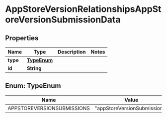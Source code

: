 

# AppStoreVersionRelationshipsAppStoreVersionSubmissionData


## Properties

| Name | Type | Description | Notes |
|------------ | ------------- | ------------- | -------------|
|**type** | [**TypeEnum**](#TypeEnum) |  |  |
|**id** | **String** |  |  |



## Enum: TypeEnum

| Name | Value |
|---- | -----|
| APPSTOREVERSIONSUBMISSIONS | &quot;appStoreVersionSubmissions&quot; |



